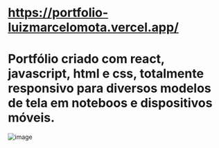 # https://portfolio-luizmarcelomota.vercel.app/

# Portfólio criado com react, javascript, html e css, totalmente responsivo para diversos modelos de tela em noteboos e dispositivos móveis.

![image](https://github.com/luizmarcelolm/portfolio_react/assets/109484017/530d75b6-593d-42a9-abdf-24bc55806b98)





